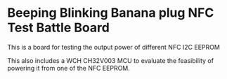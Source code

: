 # Beeping Blinking Banana plug NFC Test Battle Board

This is a board for testing the output power of different NFC I2C EEPROM

This also includes a WCH CH32V003 MCU to evaluate the feasibility of powering it from one of the NFC EEPROM.
